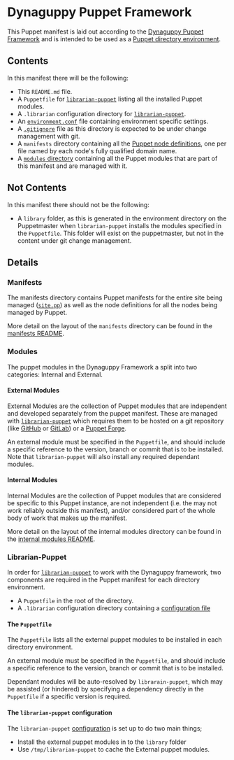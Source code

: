 # Dynaguppy Puppet Framework

This Puppet manifest is laid out according to the [Dynaguppy Puppet Framework](https://github.com/Aethylred/dynaguppy) and is intended to be used as a [Puppet directory environment](https://docs.puppetlabs.com/puppet/latest/reference/environments.html).

## Contents

In this manifest there will be the following:

* This `README.md` file.
* A `Puppetfile` for [`librarian-puppet`](http://librarian-puppet.com/) listing all the installed Puppet modules.
* A `.librarian` configuration directory for [`librarian-puppet`](http://librarian-puppet.com/).
* An [`environment.conf`](https://docs.puppetlabs.com/puppet/latest/reference/config_file_environment.html) file containing environment specific settings.
* A [`.gitignore`](http://git-scm.com/docs/gitignore) file as this directory is expected to be under change management with git.
* A `manifests` directory containing all the [Puppet node definitions](https://docs.puppetlabs.com/puppet/latest/reference/lang_node_definitions.html), one per file named by each node's fully qualified domain name.
* A [`modules` directory](https://docs.puppetlabs.com/puppet/latest/reference/dirs_modulepath.html) containing all the Puppet modules that are part of this manifest and are managed with it.

## Not Contents

In this manifest there should not be the following:

* A `library` folder, as this is generated in the environment directory on the Puppetmaster when `librarian-puppet` installs the modules specified in the `Puppetfile`. This folder will exist on the puppetmaster, but not in the content under git change management.

## Details

### Manifests

The manifests directory contains Puppet manifests for the entire site being managed ([`site.pp`](manifests/site.pp)) as well as the node definitions for all the nodes being managed by Puppet.

More detail on the layout of the `manifests` directory can be found in the [manifests README](manifests/README.md).

### Modules

The puppet modules in the Dynaguppy Framework a split into two categories: Internal and External.

#### External Modules

External Modules are the collection of Puppet modules that are independent and developed separately from the puppet manifest. These are managed with [`librarian-puppet`](http://librarian-puppet.com/) which requires them to be hosted on a git repository (like [GitHub](http://github.com) or [GitLab](https://about.gitlab.com/)) or a [Puppet Forge](https://forge.puppetlabs.com).

An external module must be specified in the `Puppetfile`, and should include a specific reference to the version, branch or commit that is to be installed. Note that `librarian-puppet` will also install any required dependant modules.

#### Internal Modules

Internal Modules are the collection of Puppet modules that are considered be specific to this Puppet instance, are not independent (i.e. the may not work reliably outside this manifest), and/or considered part of the whole body of work that makes up the manifest.

More detail on the layout of the internal modules directory can be found in the [internal modules README](modules/README.md).

### Librarian-Puppet

In order for [`librarian-puppet`](http://librarian-puppet.com/) to work with the Dynaguppy framework, two components are required in the Puppet manifest for each directory environment.

* A `Puppetfile` in the root of the directory.
* A `.librarian` configuration directory containing a [configuration file](.librarian/puppet/config)

#### The `Puppetfile`

The `Puppetfile` lists all the external puppet modules to be installed in each directory environment.

An external module must be specified in the `Puppetfile`, and should include a specific reference to the version, branch or commit that is to be installed.

Dependant modules will be auto-resolved by `librarain-puppet`, which may be assisted (or hindered) by specifying a dependency directly in the `Puppetfile` if a specific version is required.

#### The `librarian-puppet` configuration

The `librarian-puppet` [configuration](.librarian/puppet/config) is set up to do two main things;

* Install the external puppet modules in to the `library` folder
* Use `/tmp/librarian-puppet` to cache the External puppet modules.
